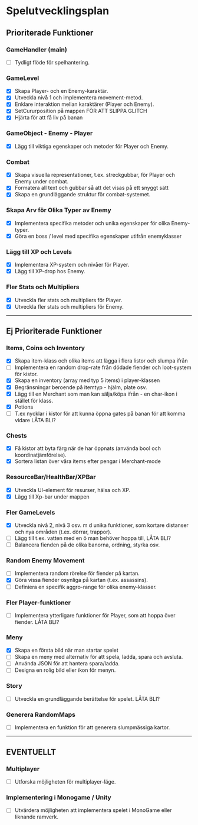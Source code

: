 # Spelutvecklingsplan

## Prioriterade Funktioner

### GameHandler (main)
- [ ] Tydligt flöde för spelhantering.

### GameLevel
- [x] Skapa Player- och en Enemy-karaktär.
- [x] Utveckla nivå 1 och implementera movement-metod.
- [x] Enklare interaktion mellan karaktärer (Player och Enemy).
- [x] SetCururposition på mappen FÖR ATT SLIPPA GLITCH
- [x] Hjärta för att få liv på banan

### GameObject - Enemy - Player
- [x] Lägg till viktiga egenskaper och metoder för Player och Enemy.

### Combat
- [x] Skapa visuella representationer, t.ex. streckgubbar, för Player och Enemy under combat.
- [x] Formatera all text och gubbar så att det visas på ett snyggt sätt
- [x] Skapa en grundläggande struktur för combat-systemet.

### Skapa Arv för Olika Typer av Enemy
- [x] Implementera specifika metoder och unika egenskaper för olika Enemy-typer.
- [x] Göra en boss / level med specifika egenskaper utifrån enemyklasser
  
### Lägg till XP och Levels
- [x] Implementera XP-system och nivåer för Player.
- [x] Lägg till XP-drop hos Enemy.

### Fler Stats och Multipliers
- [x] Utveckla fler stats och multipliers för Player.
- [x] Utveckla fler stats och multipliers för Enemy.

---

## Ej Prioriterade Funktioner

### Items, Coins och Inventory
- [x] Skapa item-klass och olika items att lägga i flera listor och slumpa ifrån
- [ ] Implementera en random drop-rate från dödade fiender och loot-system för kistor.
- [x] Skapa en inventory (array med typ 5 items) i player-klassen
- [x] Begränsningar beroende på itemtyp - hjälm, plate osv.
- [x] Lägg till en Merchant som man kan sälja/köpa ifrån - en char-ikon i stället för klass.
- [x] Potions
- [ ] T.ex nycklar i kistor för att kunna öppna gates på banan för att komma vidare LÅTA BLI?

### Chests
- [x] Få kistor att byta färg när de har öppnats (använda bool och koordinatjämförelse).
- [x] Sortera listan över våra items efter pengar i Merchant-mode

### ResourceBar/HealthBar/XPBar
- [x] Utveckla UI-element för resurser, hälsa och XP.
- [x] Lägg till Xp-bar under mappen

### Fler GameLevels
- [x] Utveckla nivå 2, nivå 3 osv. m d unika funktioner, som kortare distanser och nya områden (t.ex. dörrar, trappor).
- [ ] Lägg till t.ex. vatten med en ö man behöver hoppa till, LÅTA BLI?
- [ ] Balancera fienden på de olika banorna, ordning, styrka osv.

### Random Enemy Movement
- [ ] Implementera random rörelse för fiender på kartan.
- [x] Göra vissa fiender osynliga på kartan (t.ex. assassins).
- [ ] Definiera en specifik aggro-range för olika enemy-klasser.               

### Fler Player-funktioner
- [ ] Implementera ytterligare funktioner för Player, som att hoppa över fiender. LÅTA BLI?

### Meny
- [x] Skapa en första bild när man startar spelet
- [ ] Skapa en meny med alternativ för att spela, ladda, spara och avsluta.
- [ ] Använda JSON för att hantera spara/ladda.
- [ ] Designa en rolig bild eller ikon för menyn.

### Story
- [ ] Utveckla en grundläggande berättelse för spelet. LÅTA BLI?

### Generera RandomMaps
- [ ] Implementera en funktion för att generera slumpmässiga kartor. 

---

## EVENTUELLT

### Multiplayer
- [ ] Utforska möjligheten för multiplayer-läge.

### Implementering i Monogame / Unity
- [ ] Utvärdera möjligheten att implementera spelet i MonoGame eller liknande ramverk.
